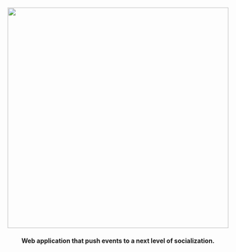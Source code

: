 
<h1 align="center">
  <img src="https://user-images.githubusercontent.com/11615615/163467685-af5fb8fe-9199-401f-9362-8c06b14a56ae.png" width="500" />
 </h1>

<h4 align="center">Web application that push events to a next level of socialization.</h4>
